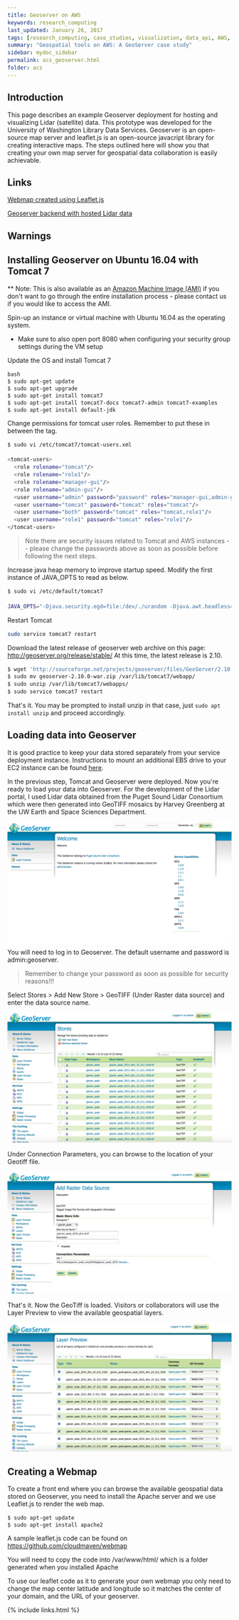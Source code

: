 ```yaml
---
title: Geoserver on AWS
keywords: research_computing
last_updated: January 26, 2017
tags: [research_computing, case_studies, visualization, data_api, AWS, collaboration, cloud_service, storage, database]
summary: "Geospatial tools on AWS: A GeoServer case study"
sidebar: mydoc_sidebar
permalink: acs_geoserver.html
folder: acs
---
```


## Introduction
This page describes an example Geoserver deployment for hosting and visualizing Lidar (satellite) data. This prototype was developed for the University of Washington Library Data Services. Geoserver is an open-source map server and leaflet.js is an open-source javacript library for creating interactive maps. The steps outlined here will show you that creating your own map server for geospatial data collaboration is easily achievable. 

## Links
[Webmap created using Leaflet.js](http://lidarwebmap.cloudmaven.org)

[Geoserver backend with hosted Lidar data](http://lidargeoserver.cloudmaven.org)

## Warnings

## Installing Geoserver on Ubuntu 16.04 with Tomcat 7

** Note: This is also available as an [Amazon Machine Image (AMI)](http://docs.aws.amazon.com/AWSEC2/latest/UserGuide/AMIs.html) 
if you don't want to go through the entire installation process - please contact us if you would like to access the AMI.

Spin-up an instance or virtual machine with Ubuntu 16.04 as the operating system. 
* Make sure to also open port 8080 when configuring your security group settings during the VM setup

Update the OS and install Tomcat 7

```
bash
$ sudo apt-get update
$ sudo apt-get upgrade
$ sudo apt-get install tomcat7
$ sudo apt-get install tomcat7-docs tomcat7-admin tomcat7-examples
$ sudo apt-get install default-jdk
```

Change permissions for tomcat user roles. Remember to put these in between the <tomcat-users></tomcat-users> tag. 

```bash
$ sudo vi /etc/tomcat7/tomcat-users.xml

<tomcat-users>
  <role rolename="tomcat"/>
  <role rolename="role1"/>
  <role rolename="manager-gui"/>
  <role rolename="admin-gui"/>
  <user username="admin" password="password" roles="manager-gui,admin-gui"/>
  <user username="tomcat" password="tomcat" roles="tomcat"/>
  <user username="both" password="tomcat" roles="tomcat,role1"/>
  <user username="role1" password="tomcat" roles="role1"/>
</tomcat-users>
```

> Note there are security issues related to Tomcat and AWS instances -- please change the passwords above as soon as possible before following the next steps.  

Increase java heap memory to improve startup speed. Modify the first instance of JAVA_OPTS to read as below. 

```bash
$ sudo vi /etc/default/tomcat7

JAVA_OPTS="-Djava.security.egd=file:/dev/./urandom -Djava.awt.headless=true -Xmx1024m -XX:MaxPermSize=512m -XX:+UseConcMarkSweepGC"

```

Restart Tomcat

```bash
sudo service tomcat7 restart
```

Download the latest release of geoserver web archive on this page: http://geoserver.org/release/stable/
At this time, the latest release is 2.10.

```bash
$ wget 'http://sourceforge.net/projects/geoserver/files/GeoServer/2.10.0/geoserver-2.10.0-war.zip'
$ sudo mv geoserver-2.10.0-war.zip /var/lib/tomcat7/webapp/
$ sudo unzip /var/lib/tomcat7/webapps/
$ sudo service tomcat7 restart
```

That's it. You may be prompted to install unzip in that case, just `sudo apt install unzip` and proceed accordingly. 

## Loading data into Geoserver

It is good practice to keep your data stored separately from your service deployment instance. Instructions to mount an additional EBS drive to your EC2 instance can be found [here](https://cloudmaven.github.io/documentation/aws_ec2.html#mounting-the-attached-volume).

In the previous step, Tomcat and Geoserver were deployed. Now you're ready to load your data into Geoserver. For the development of the Lidar portal, I used Lidar data obtained from the Puget Sound Lidar Consortium which were then generated into GeoTIFF mosaics by Harvey Greenberg at the UW Earth and Space Sciences Department. 

![](/documentation/images/acs/acs_geoserver_img0001.png)
You will need to log in to Geoserver. The default username and password is admin:geoserver. 

> Remember to change your password as soon as possible for security reasons!!! 

Select Stores > Add New Store > GeoTIFF (Under Raster data source) and enter the data source name. 

![](/documentation/images/acs/acs_geoserver_img0002.png)  

Under Connection Parameters, you can browse to the location of your Geotiff file.

![](/documentation/images/acs/acs_geoserver_img0003.png)

That's it. Now the GeoTiff is loaded. Visitors or collaborators will use the Layer Preview to view the available geospatial layers. 

![](/documentation/images/acs/acs_geoserver_img0004.png) 

## Creating a Webmap 

To create a front end where you can browse the available geospatial data stored on Geoserver, you need to install the Apache server and we use Leaflet.js to render the web map. 

```
$ sudo apt-get update
$ sudo apt-get install apache2

```

A sample leaflet.js code can be found on https://github.com/cloudmaven/webmap

You will need to copy the code into /var/www/html/ which is a folder generated when you installed Apache

To use our leaflet code as it to generate your own webmap you only need to change the map center latitude and longitude so it matches the center of your domain, and the URL of your geoserver. 
 
{% include links.html %}
